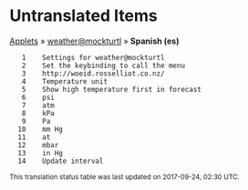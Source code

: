 # Untranslated Items
[Applets](../../../README.md) &#187; [weather@mockturtl](../README.md) &#187; **Spanish (es)**

       1	Settings for weather@mockturtl
       2	Set the keybinding to call the menu
       3	http://woeid.rosselliot.co.nz/
       4	Temperature unit
       5	Show high temperature first in forecast
       6	psi
       7	atm
       8	kPa
       9	Pa
      10	mm Hg
      11	at
      12	mbar
      13	in Hg
      14	Update interval

<sup>This translation status table was last updated on 2017-09-24, 02:30 UTC.</sup>
